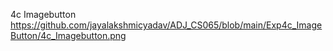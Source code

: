 4c Imagebutton 
https://github.com/jayalakshmicyadav/ADJ_CS065/blob/main/Exp4c_ImageButton/4c_Imagebutton.png
